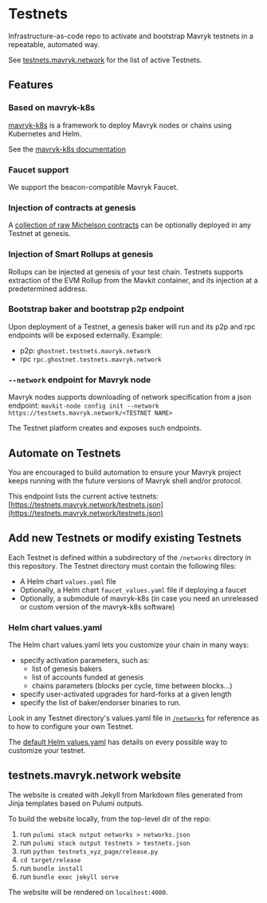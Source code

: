 # Testnets

Infrastructure-as-code repo to activate and bootstrap Mavryk testnets in a repeatable, automated way.

See [testnets.mavryk.network](https://testnets.mavryk.network) for the list of active Testnets.

## Features

### Based on mavryk-k8s

[mavryk-k8s](https://github.com/mavryk-network/mavryk-k8s) is a framework to deploy Mavryk nodes or chains using Kubernetes and Helm.

See the [mavryk-k8s documentation](https://github.com/mavryk-network/mavryk-k8s/blob/master/README.md)

### Faucet support

We support the beacon-compatible Mavryk Faucet.

### Injection of contracts at genesis

A [collection of raw Michelson contracts](https://github.com/mavryk-network/testnets/tree/main/bootstrap_contracts) can be optionally deployed in any Testnet at genesis.

### Injection of Smart Rollups at genesis

Rollups can be injected at genesis of your test chain. Testnets supports extraction of the EVM Rollup from the Mavkit container, and its injection at a predetermined address.

### Bootstrap baker and bootstrap p2p endpoint

Upon deployment of a Testnet, a genesis baker will run and its p2p and rpc endpoints will be exposed externally.
Example:

- p2p: `ghostnet.testnets.mavryk.network`
- rpc `rpc.ghostnet.testnets.mavryk.network`

### `--network` endpoint for Mavryk node

Mavryk nodes supports downloading of network specification from a json endpoint: `mavkit-node config init --network https://testnets.mavryk.network/<TESTNET NAME>`

The Testnet platform creates and exposes such endpoints.

## Automate on Testnets

You are encouraged to build automation to ensure your Mavryk project keeps running with the future versions of Mavryk shell and/or protocol.

This endpoint lists the current active testnets: [https://testnets.mavryk.network/testnets.json](https://testnets.mavryk.network/testnets.json)

## Add new Testnets or modify existing Testnets

Each Testnet is defined within a subdirectory of the `/networks` directory in this repository. The Testnet directory must contain the following files:

- A Helm chart `values.yaml` file
- Optionally, a Helm chart `faucet_values.yaml` file if deploying a faucet
- Optionally, a submodule of mavryk-k8s (in case you need an unreleased or custom version of the mavryk-k8s software)

### Helm chart values.yaml

The Helm chart values.yaml lets you customize your chain in many ways:

- specify activation parameters, such as:
  - list of genesis bakers
  - list of accounts funded at genesis
  - chains parameters (blocks per cycle, time between blocks...)
- specify user-activated upgrades for hard-forks at a given length
- specify the list of baker/endorser binaries to run.

Look in any Testnet directory's values.yaml file in [`/networks`](/networks) for reference as to how to configure your own Testnet.

The [default Helm values.yaml](https://github.com/mavryk-network/mavryk-k8s/blob/master/charts/mavryk/values.yaml) has details on every possible way to customize your testnet.

## testnets.mavryk.network website

The website is created with Jekyll from Markdown files generated from Jinja templates based on Pulumi outputs.

To build the website locally, from the top-level dir of the repo:

1. run `pulumi stack output networks > networks.json`
1. run `pulumi stack output testnets > testnets.json`
1. run `python testnets_xyz_page/release.py`
1. `cd target/release`
1. run `bundle install`
1. run `bundle exec jekyll serve`

The website will be rendered on `localhost:4000`.
